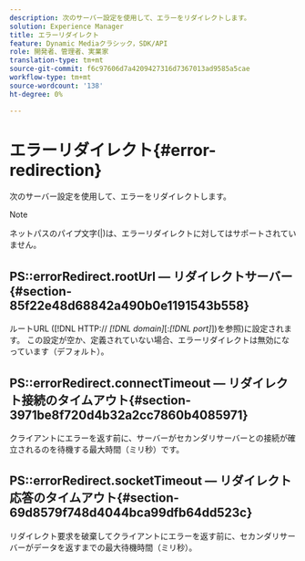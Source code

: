 ```yaml
---
description: 次のサーバー設定を使用して、エラーをリダイレクトします。
solution: Experience Manager
title: エラーリダイレクト
feature: Dynamic Mediaクラシック，SDK/API
role: 開発者、管理者、実業家
translation-type: tm+mt
source-git-commit: f6c97606d7a4209427316d7367013ad9585a5cae
workflow-type: tm+mt
source-wordcount: '138'
ht-degree: 0%

---
```



# エラーリダイレクト{#error-redirection}

次のサーバー設定を使用して、エラーをリダイレクトします。

>[!NOTE]
>
>ネットパスのパイプ文字(|)は、エラーリダイレクトに対してはサポートされていません。

## PS::errorRedirect.rootUrl — リダイレクトサーバー{#section-85f22e48d68842a490b0e1191543b558}

ルートURL ([!DNL HTTP:// *[!DNL domain]*[:*[!DNL port]*])を参照)に設定されます。 この設定が空か、定義されていない場合、エラーリダイレクトは無効になっています（デフォルト）。

## PS::errorRedirect.connectTimeout — リダイレクト接続のタイムアウト{#section-3971be8f720d4b32a2cc7860b4085971}

クライアントにエラーを返す前に、サーバーがセカンダリサーバーとの接続が確立されるのを待機する最大時間（ミリ秒）です。

## PS::errorRedirect.socketTimeout — リダイレクト応答のタイムアウト{#section-69d8579f748d4044bca99dfb64dd523c}

リダイレクト要求を破棄してクライアントにエラーを返す前に、セカンダリサーバーがデータを返すまでの最大待機時間（ミリ秒）。
